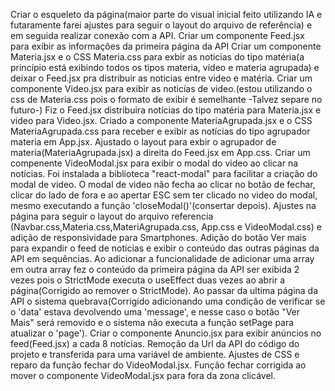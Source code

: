 Criar o esqueleto da página(maior parte do visual inicial feito utilizando IA e futaramente farei ajustes para seguir o layout do arquivo de referência) e em seguida realizar conexão com a API.
Criar um componente Feed.jsx para exibir as informações da primeira página da API
Criar um componente Materia.jsx e o CSS Materia.css para exbir as noticias do tipo matéria(a princípio está exibindo todos os tipos materia, video e materia agrupada) e deixar o Feed.jsx pra distribuir as noticias entre video e matéria.
Criar um componente Video.jsx para exibir as noticías de video.(estou utilizando o css de Materia.css pois o formato de exibir é semelhante -Talvez separe no futuro-)
Fiz o Feed.jsx distribuira notícias do tipo matéria para Materia.jsx e video para Video.jsx.
Criado a componente MateriaAgrupada.jsx e o CSS MateriaAgrupada.css para receber e exibir as notícias do tipo agrupador materia em App.jsx.
Ajustado o layout para exbir o agrupador de materia(MateriaAgrupada.jsx) a direita do Feed.jsx em App.css.
Criar um compenente VideoModal.jsx para exibir o modal do video ao clicar na notícias.
Foi instalada a biblioteca "react-modal" para facilitar a criação do modal de video.
O modal de video não fecha ao clicar no botão de fechar, clicar do lado de fora e ao apertar ESC sem ter clicado no video do modal, mesmo executando a função 'closeModal()'(consertar depois).
Ajustes na página para seguir o layout do arquivo referencia (Navbar.css,Materia.css,MateriAgrupada.css, App.css e VideoModal.css) e adição de responsividade para Smartphones.
Adição do botão Ver mais para expandir o feed de notícias e exibir o conteúdo das outras páginas da API em sequências.
Ao adicionar a funcionalidade de adicionar uma array em outra array fez o conteúdo da primeira página da API ser exibida 2 vezes pois o StrictMode executa o useEffect duas vezes ao abrir a página(Corrigido ao remover o StrictMode).
Ao passar da ultima página da API o sistema quebrava(Corrigido adicionando uma condição de verificar se o 'data' estava devolvendo uma 'message', e nesse caso o botão "Ver Mais"  será removido e o sistema não executa a função setPage para atualizar o 'page').
Criar o componente Anuncio.jsx para exibir anúncios no feed(Feed.jsx) a cada 8 notícias.
Remoção da Url da API do código do projeto e transferida para uma variável de ambiente.
Ajustes de CSS e reparo da função fechar do VideoModal.jsx.
Função fechar corrigida ao mover o componente VideoModal.jsx para fora da zona clicável.

